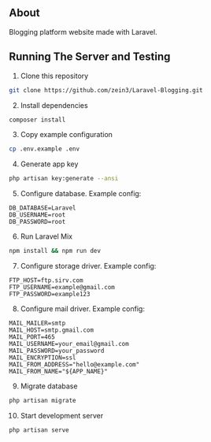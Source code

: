 ## About

Blogging platform website made with Laravel.

## Running The Server and Testing

1. Clone this repository
```sh
git clone https://github.com/zein3/Laravel-Blogging.git
```

2. Install dependencies
```sh
composer install
```

3. Copy example configuration
```sh
cp .env.example .env
```

4. Generate app key
```sh
php artisan key:generate --ansi
```

5. Configure database. Example config:
```
DB_DATABASE=Laravel
DB_USERNAME=root
DB_PASSWORD=root
```

6. Run Laravel Mix
```sh
npm install && npm run dev
```

7. Configure storage driver. Example config:
```
FTP_HOST=ftp.sirv.com
FTP_USERNAME=example@gmail.com
FTP_PASSWORD=example123
```

8. Configure mail driver. Example config:
```
MAIL_MAILER=smtp
MAIL_HOST=smtp.gmail.com
MAIL_PORT=465
MAIL_USERNAME=your_email@gmail.com
MAIL_PASSWORD=your_password
MAIL_ENCRYPTION=ssl
MAIL_FROM_ADDRESS="hello@example.com"
MAIL_FROM_NAME="${APP_NAME}"
```

9. Migrate database
```sh
php artisan migrate
```

10. Start development server
```sh
php artisan serve
```
